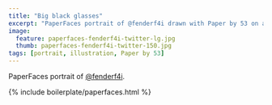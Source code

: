 ```yaml
---
title: "Big black glasses"
excerpt: "PaperFaces portrait of @fenderf4i drawn with Paper by 53 on an iPad."
image: 
  feature: paperfaces-fenderf4i-twitter-lg.jpg
  thumb: paperfaces-fenderf4i-twitter-150.jpg
tags: [portrait, illustration, Paper by 53]
---
```


PaperFaces portrait of [@fenderf4i](http://twitter.com/fenderf4i).

{% include boilerplate/paperfaces.html %}